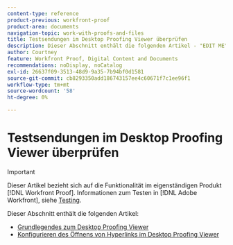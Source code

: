```yaml
---
content-type: reference
product-previous: workfront-proof
product-area: documents
navigation-topic: work-with-proofs-and-files
title: Testsendungen im Desktop Proofing Viewer überprüfen
description: Dieser Abschnitt enthält die folgenden Artikel - "EDIT ME".
author: Courtney
feature: Workfront Proof, Digital Content and Documents
recommendations: noDisplay, noCatalog
exl-id: 26637f09-3513-48d9-9a35-7b94bf0d1581
source-git-commit: cb8293350add186743157ee4c60671f7c1ee96f1
workflow-type: tm+mt
source-wordcount: '58'
ht-degree: 0%

---
```


# Testsendungen im Desktop Proofing Viewer überprüfen

>[!IMPORTANT]
>
>Dieser Artikel bezieht sich auf die Funktionalität im eigenständigen Produkt [!DNL Workfront Proof]. Informationen zum Testen in [!DNL Adobe Workfront], siehe [Testing](../../../review-and-approve-work/proofing/proofing.md).

Dieser Abschnitt enthält die folgenden Artikel:

* [Grundlegendes zum Desktop Proofing Viewer](../../../workfront-proof/wp-work-proofsfiles/review-proofs-dpv/destop-proofing-viewer.md)
* [Konfigurieren des Öffnens von Hyperlinks im Desktop Proofing Viewer](../../../workfront-proof/wp-work-proofsfiles/review-proofs-dpv/configure-how-hyperlinks-open.md)
